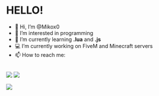 # HELLO!

- 👋 Hi, I’m @Mikox0
- 👀 I’m interested in programming
- 🌱 I’m currently learning **.lua** and **.js**
- 💻 I’m currently working on FiveM and Minecraft servers
- 📫 How to reach me:

<br>![](https://dcbadge.limes.pink/api/shield/707880078553645127?theme=discord-inverted?logoColor=presence)
[![](https://dcbadge.limes.pink/api/server/x9jXQDrJx4)](https://discord.gg/x9jXQDrJx4)

<!---[![ReadMe Card](https://github-readme-stats.vercel.app/api/pin/?username=Mikox0&repo=mx_carthief)](https://github.com/Mikox0/mx_carthief)--->
[![](https://github-readme-stats.vercel.app/api/pin/?username=Mikox0&repo=Mikox0)](https://github.com/Mikox0/Mikox0)
